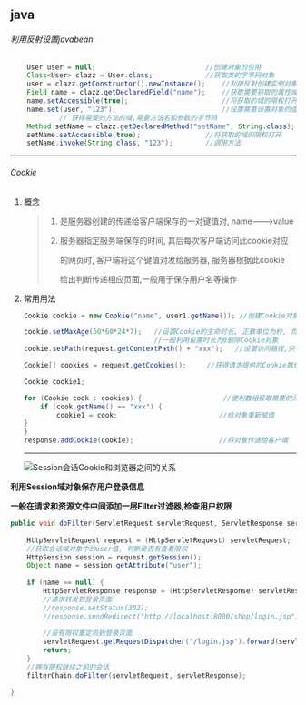 ## java

###### 利用反射设置javabean

```java
    User user = null;							//创建对象的引用
    Class<User> clazz = User.class;				//获取类的字节码对象
    user = clazz.getConstructor().newInstance();	//利用反射创建实例对象
    Field name = clazz.getDeclaredField("name");	//获取需要获取的属性域
    name.setAccessible(true);						//将获取的域的限权打开
    name.set(user, "123");							//设置需要设置对象的值
            // 获得需要的方法的域,需要方法名和参数的字节码
    Method setName = clazz.getDeclaredMethod("setName", String.class);
    setName.setAccessible(true);				//将获取的域的限权打开
    setName.invoke(String.class, "123");		//调用方法
```
-----

###### Cookie

1. 概念

   > 1. 是服务器创建的传递给客户端保存的一对键值对,  name--->value
   >
   > 2. 服务器指定服务端保存的时间,  其后每次客户端访问此cookie对应
   >
   >    的网页时,  客户端将这个键值对发给服务器,   服务器根据此cookie
   >
   >    给出判断传递相应页面,一般用于保存用户名等操作

2. 常用用法
	```java
	Cookie cookie = new Cookie("name", user1.getName()); //创建Cookie对象
	
	cookie.setMaxAge(60*60*24*7);	//设置Cookie的生命时长, 正数单位为秒, 负数代表为此次会话(默认), 0代表立刻删除
									//一般利用设置时长为0删除Cookie对象
	cookie.setPath(request.getContextPath() + "xxx");	//设置访问路径,只有满足此路径可以获得这个Cookie
	
   Cookie[] cookies = request.getCookies();		//获得请求提供的Cookie数组
   
   Cookie cookie1;
   
   for (Cookie cook : cookies) {					//便利数组获取需要的元素
		if (cook.getName() == "xxx") {
			cookie1 = cook;							//给对象重新赋值
   	}
	}
	response.addCookie(cookie);						//将对象传递给客户端
	```
	
	
	
	-----

   
   
   ![Session会话Cookie和浏览器之间的关系](C:\Users\aptx\AppData\Roaming\Typora\typora-user-images\image-20210516211427900.png)



**利用Session域对象保存用户登录信息**

**一般在请求和资源文件中间添加一层Filter过滤器,检查用户权限**

```java
public void doFilter(ServletRequest servletRequest, ServletResponse servletResponse, FilterChain 			filterChain) throws IOException, ServletException {
    
	HttpServletRequest request = (HttpServletRequest) servletRequest;
    //获取会话域对象中的user值, 判断是否有查看限权
	HttpSession session = request.getSession();
	Object name = session.getAttribute("user");
    
	if (name == null) {
		HttpServletResponse response = (HttpServletResponse) servletResponse;
        //请求转发到登录页面
		//response.setStatus(302);
		//response.sendRedirect("http://localhost:8080/shop/login.jsp");
        
        //没有限权重定向到登录页面        
		servletRequest.getRequestDispatcher("/login.jsp").forward(servletRequest, servletResponse);
		return;
	}
    //拥有限权继续之前的会话
	filterChain.doFilter(servletRequest, servletResponse);

}

```

